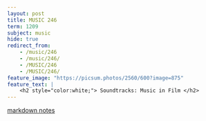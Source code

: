 ```yaml
---
layout: post
title: MUSIC 246
term: 1209
subject: music
hide: true
redirect_from:
    - /music/246
    - /music/246/
    - /MUSIC/246
    - /MUSIC/246/
feature_image: "https://picsum.photos/2560/600?image=875"
feature_text: |
    <h2 style="color:white;"> Soundtracks: Music in Film </h2>
---
```


[markdown notes](/md/1209/music246/)
